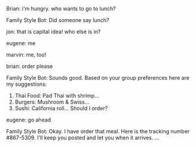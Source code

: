 Brian: 
i'm hungry. who wants to go to lunch?

Family Style Bot:
Did someone say lunch? 

jon:
that is capital idea! who else is in?

eugene:
me

marvin:
me, too!

brian: order please

Family Style Bot:
Sounds good. Based on your group preferences here are my suggestions:
1) Thai Food: Pad Thai with shrimp...
2) Burgers: Mushroom & Swiss...
3) Sushi: California roll...
Should I order?

eugene:
go ahead

Family Style Bot:
Okay. I have order that meal. Here is the tracking number #867-5309. I'll keep you posted and let you when it arrives.
...

